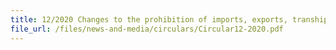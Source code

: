 ```yaml
---
title: 12/2020 Changes to the prohibition of imports, exports, transhipments and goods in transit 
file_url: /files/news-and-media/circulars/Circular12-2020.pdf
---
```

